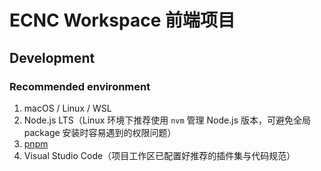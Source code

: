 # ECNC Workspace 前端项目

## Development

### Recommended environment

1. macOS / Linux / WSL
2. Node.js LTS（Linux 环境下推荐使用 `nvm` 管理 Node.js 版本，可避免全局 package 安装时容易遇到的权限问题）
3. [pnpm](https://pnpm.io/installation)
4. Visual Studio Code（项目工作区已配置好推荐的插件集与代码规范）
